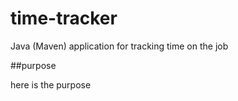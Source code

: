# time-tracker

Java (Maven) application for tracking time on the job

##purpose

here is the purpose
